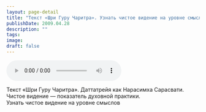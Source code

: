 ```yaml
---
layout: page-detail
title: "Текст «Шри Гуру Чаритра». Узнать чистое видение на уровне смыслов"
publishDate: 2009.04.28
description: ""
tags:
image:
draft: false
---
```


<audio title="2009.04.28 - Текст «Шри Гуру Чаритра». Узнать чистое видение на уровне смыслов.mp3" src="https://filer-api.advayta.org/v1.0/public/files/74211" controls=""></audio>

 Текст «Шри Гуру Чаритра». Даттатрейя как Нарасимха Сарасвати.  
 Чистое видение — показатель духовной практики.  
 Узнать чистое видение на уровне смыслов   

  
